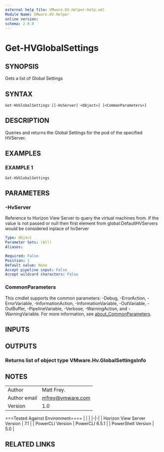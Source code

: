 ```yaml
---
external help file: VMware.HV.Helper-help.xml
Module Name: VMware.HV.Helper
online version:
schema: 2.0.0
---
```


# Get-HVGlobalSettings

## SYNOPSIS
Gets a list of Global Settings

## SYNTAX

```
Get-HVGlobalSettings [[-HvServer] <Object>] [<CommonParameters>]
```

## DESCRIPTION
Queries and returns the Global Settings for the pod of the specified HVServer.

## EXAMPLES

### EXAMPLE 1
```
Get-HVGlobalSettings
```

## PARAMETERS

### -HvServer
Reference to Horizon View Server to query the virtual machines from.
If the value is not passed or null then
first element from global:DefaultHVServers would be considered inplace of hvServer

```yaml
Type: Object
Parameter Sets: (All)
Aliases:

Required: False
Position: 1
Default value: None
Accept pipeline input: False
Accept wildcard characters: False
```

### CommonParameters
This cmdlet supports the common parameters: -Debug, -ErrorAction, -ErrorVariable, -InformationAction, -InformationVariable, -OutVariable, -OutBuffer, -PipelineVariable, -Verbose, -WarningAction, and -WarningVariable. For more information, see [about_CommonParameters](http://go.microsoft.com/fwlink/?LinkID=113216).

## INPUTS

## OUTPUTS

### Returns list of object type VMware.Hv.GlobalSettingsInfo
## NOTES
| | |
|-|-|
| Author | Matt Frey. |
| Author email | mfrey@vmware.com |
| Version | 1.0 |

===Tested Against Environment====
| | |
|-|-|
| Horizon View Server Version | 7.1 |
| PowerCLI Version | PowerCLI 6.5.1 |
| PowerShell Version | 5.0 |

## RELATED LINKS
